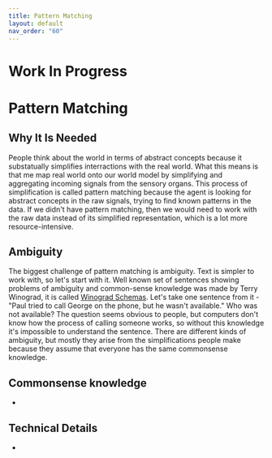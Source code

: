 ```yaml
---
title: Pattern Matching
layout: default
nav_order: "60"
---
```

# Work In Progress

# Pattern Matching

## Why It Is Needed
People think about the world in terms of abstract concepts because it substatually simplifies interractions with the real world. What this means is that me map real world onto our world model by simplifying and aggregating incoming signals from the sensory organs. 
This process of simplification is called pattern matching because the agent is looking for abstract concepts in the raw signals, trying to find known patterns in the data. If we didn't have pattern matching, then we would need to work with the raw data instead of its simplified representation, which is a lot more resource-intensive.

## Ambiguity
The biggest challenge of pattern matching is ambiguity. Text is simpler to work with, so let's start with it. 
Well known set of sentences showing problems of ambiguity and common-sense knowledge was made by Terry Winograd, it is called [Winograd Schemas](https://cs.nyu.edu/~davise/papers/WSOld.html). Let's take one sentence from it - "Paul tried to call George on the phone, but he wasn't available." Who was not available? The question seems obvious to people, but computers don't know how the process of calling someone works, so without this knowledge it's impossible to understand the sentence.
There are different kinds of ambiguity, but mostly they arise from the simplifications people make because they assume that everyone has the same commonsense knowledge.

## Commonsense knowledge
-

## Technical Details
-

